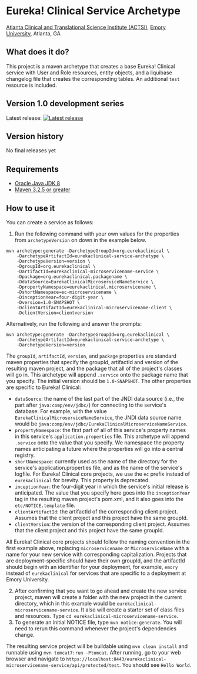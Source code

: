 # Eureka! Clinical Service Archetype
[Atlanta Clinical and Translational Science Institute (ACTSI)](http://www.actsi.org), [Emory University](http://www.emory.edu), Atlanta, GA

## What does it do?
This project is a maven archetype that creates a base Eureka! Clinical service with User and Role resources, entity objects, 
and a liquibase changelog file that creates the corresponding tables. An additional `test` resource is included.

## Version 1.0 development series
Latest release: [![Latest release](https://maven-badges.herokuapp.com/maven-central/org.eurekaclinical/eurekaclinical-service-archetype/badge.svg)](https://maven-badges.herokuapp.com/maven-central/org.eurekaclinical/eurekaclinical-service-archetype)

## Version history
No final releases yet

## Requirements
* [Oracle Java JDK 8](http://www.oracle.com/technetwork/java/javase/overview/index.html)
* [Maven 3.2.5 or greater](https://maven.apache.org)

## How to use it
You can create a service as follows:

1) Run the following command with your own values for the properties from `archetypeVersion` on down in the example below.
```
mvn archetype:generate -DarchetypeGroupId=org.eurekaclinical \
    -DarchetypeArtifactId=eurekaclinical-service-archetype \
    -DarchetypeVersion=version \
    -DgroupId=org.eurekaclinical \
    -DartifactId=eurekaclinical-microservicename-service \
    -Dpackage=org.eurekaclinical.packagename \
    -DdataSource=EurekaClinicalMicroserviceNameService \
    -DpropertyNamespace=eurekaclinical.microservicename \
    -DshortNamespace=ec-microservicename \
    -DinceptionYear=four-digit-year \
    -Dversion=1.0-SNAPSHOT \
    -DclientArtifactId=eurekaclinical-microservicename-client \
    -DclientVersion=clientversion
```
Alternatively, run the following and answer the prompts:
```
mvn archetype:generate -DarchetypeGroupId=org.eurekaclinical \
    -DarchetypeArtifactId=eurekaclinical-service-archetype \
    -DarchetypeVersion=version
```
The `groupId`, `artifactId`, `version`, and `package` properties are standard 
maven properties that specify the groupId, artifactId and version of the 
resulting maven project, and the package that all of the project's classes will 
go in. This archetype will append `.service` onto the package name that you 
specify. The initial version should be `1.0-SNAPSHOT`. The other properties are 
specific to Eureka! Clinical:
* `dataSource`: the name of the last part of the JNDI data source (i.e., the 
part after `java:comp/env/jdbc/`) for connecting to the service's database. For 
example, with the value `EurekaClinicalMicroserviceNameService`, the JNDI data 
source name would be 
`java:comp/env/jdbc/EurekaClinicalMicroserviceNameService`.
* `propertyNamespace`: the first part of all of this service's property names 
in this service's `application.properties` file. This archetype will append
`.service` onto the value that you specify. We namespace the property names 
anticipating a future where the properties will go into a central registry.
* `shortNamespace`: currently used as the name of the directory for the 
service's application.properties file, and as the name of the service's 
logfile. For Eureka! Clinical core projects, we use the `ec` prefix instead of
`eurekaclinical` for brevity. This property is deprecated.
* `inceptionYear`: the four-digit year in which the service's initial release 
is anticipated. The value that you specify here goes into the `inceptionYear` 
tag in the resulting maven project's pom.xml, and it also goes into the
`etc/NOTICE.template` file.
* `clientArtifactId`: the artifactId of the corresponding client project. 
Assumes that the client project and this project have the same groupId.
* `clientVersion`: the version of the corresponding client project. Assumes 
that the client project and this project have the same groupId.
 
All Eureka! Clinical core projects should follow the naming convention in the 
first example above, replacing `microservicename` or `MicroserviceName` with a 
name for your new service with corresponding capitalization. Projects that are 
deployment-specific should have their own groupId, and the artifactId should 
begin with an identifier for your deployment, for example, `emory` instead of 
`eurekaclinical` for services that are specific to a deployment at Emory 
University. 

2) After confirming that you want to go ahead and create the new service 
project, maven will create a folder with the new project in the current 
directory, which in this example would be 
`eurekaclinical-microservicename-service`. It also will create a starter set of
class files and resources. Type `cd eurekaclinical-microservicename-service`.
3) To generate an initial NOTICE file, type `mvn notice:generate`. You will 
need to rerun this command whenever the project's dependencies change.

The resulting service project will be buildable using `mvn clean install` and 
runnable using `mvn tomcat7:run -Ptomcat`. After running, go to your web 
browser and navigate to 
`https://localhost:8443/eurekaclinical-microservicename-service/api/protected/test`. 
You should see `Hello World`.
